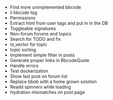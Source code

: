 - Find more unimplemented bbcode
- li bbcode tag
- Permissions
- Extract html from user tags and put in in the DB
- Toggleable signatures
- Non-forum forums and topics
- Search for TODO and fix
- ts_vector for topic
- topic sorting
- Implement simple filter in posts
- Generate proper links in BbcodeQuote
- Handle errors
- Test dockerization
- Show last post on forum list
- Replace bbob with a home grown solution
- Readd spinners while loading
- Hydration mismatches on post page
